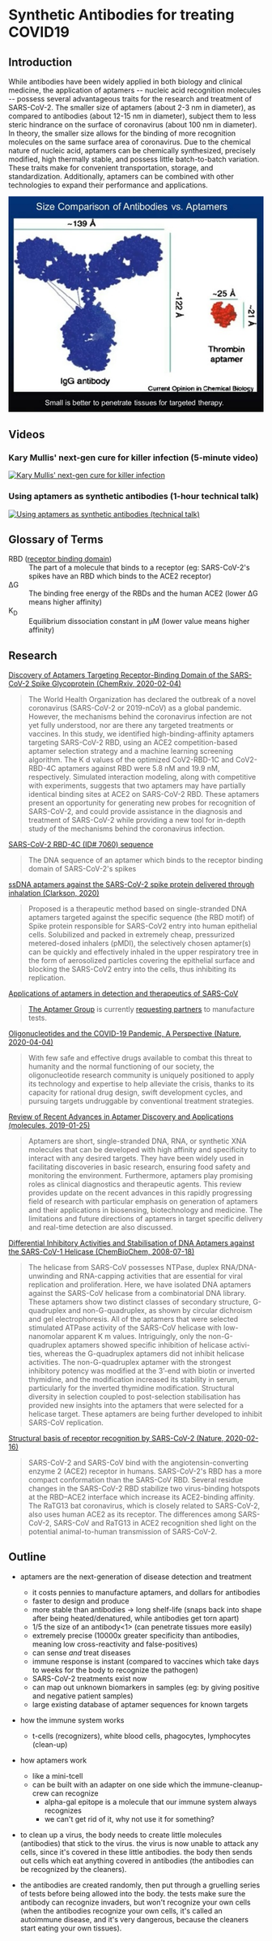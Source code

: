 # Synthetic Antibodies for treating COVID19

## Introduction

While antibodies have been widely applied in both biology and clinical medicine, the application of aptamers -- nucleic acid recognition molecules -- possess several advantageous traits for the research and treatment of SARS-CoV-2. The smaller size of aptamers (about 2-3 nm in diameter), as compared to antibodies (about 12-15 nm in diameter), subject them to less steric hindrance on the surface of coronavirus (about 100 nm in diameter). In theory, the smaller size allows for the binding of more recognition molecules on the same surface area of coronavirus. Due to the chemical nature of nucleic acid, aptamers can be chemically synthesized, precisely modified, high thermally stable, and possess little batch-to-batch variation. These traits make for convenient transportation, storage, and standardization. Additionally, aptamers can be combined with other technologies to expand their performance and applications.

![Size comparison of an IgG antibody (140Å wide) and an aptamer (25Å wide)](images/antibody-vs-aptamer.jpg)

## Videos

### Kary Mullis' next-gen cure for killer infection (5-minute video)
[![Kary Mullis' next-gen cure for killer infection](https://i.ytimg.com/vi/wJttdkKo4nM/hqdefault.jpg)](https://www.youtube.com/watch?v=wJttdkKo4nM)

### Using aptamers as synthetic antibodies (1-hour technical talk)

[![Using aptamers as synthetic antibodies (technical talk)](https://i.ytimg.com/vi/IBEkyVSqaAw/hqdefault.jpg)](https://www.youtube.com/watch?v=IBEkyVSqaAw)


## Glossary of Terms

<dl>
  <dt>RBD (<a href="https://en.wikipedia.org/wiki/Binding_domain">receptor binding domain</a>)</dt>
  <dd>The part of a molecule that binds to a receptor (eg: SARS-CoV-2's spikes have an RBD which binds to the ACE2 receptor)</dd>

  <dt>ΔG</dt>
  <dd>The binding free energy of the RBDs and the human ACE2 (lower ΔG means higher affinity)</dd>

  <dt>K<sub>D</sub></dt>
  <dd>Equilibrium dissociation constant in µM (lower value means higher affinity)</dd>
</dl>


## Research

[Discovery of Aptamers Targeting Receptor-Binding Domain of the SARS-CoV-2 Spike Glycoprotein (ChemRxiv, 2020-02-04)](https://github.com/epitron/synthetic-antibodies/raw/master/pdfs/Discovery%20of%20Aptamers%20Targeting%20Receptor-Binding%20Domain%20of%20the%20SARS-CoV-2%20Spike%20Glycoprotein%20(ChemRxiv%2C%202020).pdf)
> The World Health Organization has declared the outbreak of a novel coronavirus (SARS-CoV-2 or 2019-nCoV) as a global pandemic. However, the mechanisms behind the coronavirus infection are not yet fully understood, nor are there any targeted treatments or vaccines. In this study, we identified high-binding-affinity aptamers targeting SARS-CoV-2 RBD, using an ACE2 competition-based aptamer selection strategy and a machine learning screening algorithm. The K d values of the optimized CoV2-RBD-1C and CoV2-RBD-4C aptamers against RBD were 5.8 nM and 19.9 nM, respectively. Simulated interaction modeling, along with competitive with experiments, suggests that two aptamers may have partially identical binding sites at ACE2 on SARS-CoV-2 RBD. These aptamers present an opportunity for generating new probes for recognition of SARS-CoV-2, and could provide assistance in the diagnosis and treatment of SARS-CoV-2 while providing a new tool for in-depth study of the mechanisms behind the coronavirus infection.

[SARS-CoV-2 RBD-4C (ID# 7060) sequence](https://www.aptagen.com/aptamer-details/?id=7060)
> The DNA sequence of an aptamer which binds to the receptor binding domain of SARS-CoV-2's spikes

[ssDNA aptamers against the SARS-CoV-2 spike protein delivered through inhalation (Clarkson, 2020)](https://github.com/epitron/synthetic-antibodies/raw/master/pdfs/ssDNA%20aptamers%20against%20the%20SARS-CoV-2%20spike%20protein%20delivered%20through%20inhalation%20(Clarkson%2C%202020).pdf)
> Proposed is a therapeutic method based on single-stranded DNA aptamers targeted against the specific sequence (the RBD motif) of Spike protein responsible for SARS-CoV2 entry into human epithelial cells. Solubilized and packed in extremely cheap, pressurized metered-dosed inhalers (pMDI), the selectively chosen aptamer(s) can be quickly and effectively inhaled in the upper respiratory tree in the form of aerosolized particles covering the epithelial surface and blocking the SARS-CoV2 entry into the cells, thus inhibiting its replication.

[Applications of aptamers in detection and therapeutics of SARS-CoV](https://www.aptamergroup.co.uk/applications-of-aptamers-in-detection-and-therapeutics-of-sars-cov/)
> [The Aptamer Group](https://aptamergroup.co.uk) is currently [requesting partners](https://github.com/epitron/synthetic-antibodies/raw/master/pdfs/AptamerGroup%20COVID-19%20test%2C%20request%20for%20partners%20(2020-03-31).pdf) to manufacture tests.
> [](https://www.aptamergroup.co.uk/aptamers-based-elisa-for-virus-detection-covid-19/)
> [](https://www.aptamergroup.co.uk/applications-of-aptamers-in-protein-detection-and-purification/)

[Oligonucleotides and the COVID-19 Pandemic, A Perspective (Nature, 2020-04-04)](https://github.com/epitron/synthetic-antibodies/raw/master/pdfs/Oligonucleotides%20and%20the%20COVID-19%20Pandemic%2C%20A%20Perspective%20(Nature%2C%202020-04-04).pdf)
> With few safe and effective drugs available to combat this threat to humanity and the normal functioning of our society, the oligonucleotide research community is uniquely positioned to apply its technology and expertise to help alleviate the crisis, thanks to its capacity for rational drug design, swift development cycles, and pursuing targets undruggable by conventional treatment strategies.

[Review of Recent Advances in Aptamer Discovery and Applications (molecules, 2019-01-25)](https://github.com/epitron/synthetic-antibodies/raw/master/pdfs/Review%20of%20Recent%20Advances%20in%20Aptamer%20Discovery%20and%20Applications%20(molecules%2C%202019-01-25).pdf)
> Aptamers are short, single-stranded DNA, RNA, or synthetic XNA molecules that can be developed with high affinity and specificity to interact with any desired targets. They have been widely used in facilitating discoveries in basic research, ensuring food safety and monitoring the environment. Furthermore, aptamers play promising roles as clinical diagnostics and therapeutic agents. This review provides update on the recent advances in this rapidly progressing field of research with particular emphasis on generation of aptamers and their applications in biosensing, biotechnology and medicine. The limitations and future directions of aptamers in target specific delivery and real-time detection are also discussed.

[Differential Inhibitory Activities and Stabilisation of DNA Aptamers against the SARS-CoV-1 Helicase (ChemBioChem, 2008-07-18)](https://github.com/epitron/synthetic-antibodies/raw/master/pdfs/Differential%20Inhibitory%20Activities%20and%20Stabilisation%20of%20DNA%20Aptamers%20against%20the%20SARS-CoV-1%20Helicase%20(ChemBioChem%2C%202008-07-18).pdf)
> The helicase from SARS-CoV possesses NTPase, duplex RNA/DNA-unwinding and RNA-capping activities that are essential for viral replication and proliferation. Here, we have isolated DNA aptamers against the SARS-CoV helicase from a combinatorial DNA library. These aptamers show two distinct classes of secondary structure, G-quadruplex and non-G-quadruplex, as shown by circular dichroism and gel electrophoresis. All of the aptamers that were selected stimulated ATPase activity of the SARS-CoV helicase with low- nanomolar apparent K m values. Intriguingly, only the non-G-quadruplex aptamers showed specific inhibition of helicase activi- ties, whereas the G-quadruplex aptamers did not inhibit helicase activities. The non-G-quadruplex aptamer with the strongest inhibitory potency was modified at the 3’-end with biotin or inverted thymidine, and the modification increased its stability in serum, particularly for the inverted thymidine modification. Structural diversity in selection coupled to post-selection stabilisation has provided new insights into the aptamers that were selected for a helicase target. These aptamers are being further developed to inhibit SARS-CoV replication.

[Structural basis of receptor recognition by SARS-CoV-2 (Nature, 2020-02-16)](https://github.com/epitron/synthetic-antibodies/raw/master/pdfs/Structural%20basis%20of%20receptor%20recognition%20by%20SARS-CoV-2%20(Nature%2C%202020-02-16).pdf)
> SARS-CoV-2 and SARS-CoV bind with the angiotensin-converting enzyme 2 (ACE2) receptor in humans. SARS-CoV-2's RBD has a more compact conformation than the SARS-CoV RBD. Several residue changes in the SARS-CoV-2 RBD stabilize two virus-binding hotspots at the RBD–ACE2 interface which increase its ACE2-binding affinity. The RaTG13 bat coronavirus, which is closely related to SARS-CoV-2, also uses human ACE2 as its receptor. The differences among SARS-CoV-2, SARS-CoV and RaTG13 in ACE2 recognition shed light on the potential animal-to-human transmission of SARS-CoV-2.


## Outline

* aptamers are the next-generation of disease detection and treatment
  * it costs pennies to manufacture aptamers, and dollars for antibodies
  * faster to design and produce
  * more stable than antibodies -> long shelf-life (snaps back into shape after being heated/denatured, while antibodies get torn apart)
  * 1/5 the size of an antibody<1> (can penetrate tissues more easily)
  * extremely precise (10000x greater specificity than antibodies, meaning low cross-reactivity and false-positives)
  * can sense *and* treat diseases
  * immune response is instant (compared to vaccines which take days to weeks for the body to recognize the pathogen)
  * SARS-CoV-2 treatments exist now
  * can map out unknown biomarkers in samples (eg: by giving positive and negative patient samples)
  * large existing database of aptamer sequences for known targets
* how the immune system works
  * t-cells (recognizers), white blood cells, phagocytes, lymphocytes (clean-up)
* how aptamers work
  * like a mini-tcell
  * can be built with an adapter on one side which the immune-cleanup-crew can recognize
    * alpha-gal epitope is a molecule that our immune system always recognizes
    * we can't get rid of it, why not use it for something?

* to clean up a virus, the body needs to create little molecules (antibodies) that stick to the virus. the virus is now unable to attack any cells, since it's covered in these little antibodies. the body then sends out cells which eat anything covered in antibodies (the antibodies can be recognized by the cleaners).
* the antibodies are created randomly, then put through a gruelling series of tests before being allowed into the body. the tests make sure the antibody can recognize invaders, but won't recognize your own cells (when the antibodies recognize your own cells, it's called an autoimmune disease, and it's very dangerous, because the cleaners start eating your own tissues).
